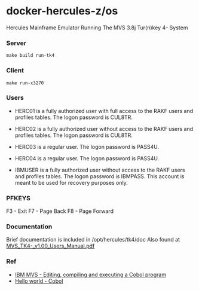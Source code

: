 # docker-hercules-z/os

Hercules Mainframe Emulator Running The MVS 3.8j Tur(n)key 4- System

### Server

```
make build run-tk4
```

### Client

```
make run-x3270
```

### Users

* HERC01 is a fully authorized user with full access to the RAKF users and profiles tables. The logon password is CUL8TR.

* HERC02 is a fully authorized user without access to the RAKF users and profiles tables. The logon password is CUL8TR.

* HERC03 is a regular user. The logon password is PASS4U.

* HERC04 is a regular user. The logon password is PASS4U.

* IBMUSER is a fully authorized user without access to the RAKF users and profiles tables. The logon password is IBMPASS. This account is meant to be used for recovery purposes only.

### PFKEYS

F3 - Exit
F7 - Page Back
F8 - Page Forward

### Documentation

Brief documentation is included in /opt/hercules/tk4/doc Also found at [MVS_TK4-_v1.00_Users_Manual.pdf](http://wotho.ethz.ch/tk4-/MVS_TK4-_v1.00_Users_Manual.pdf)


### Ref

* [IBM MVS - Editing, compiling and executing a Cobol program](https://www.youtube.com/watch?v=YA3FQOzr0ag)
* [Hello world - Cobol](https://youtu.be/exAp0Ddbi-c)

